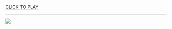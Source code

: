 
<a href="https://premium76.site?title=games_unblocked_cars&ref=13M">CLICK TO PLAY</a></h3>
<hr>

<a href="https://premium76.site?title=games_unblocked_cars&ref=13M"><img src="https://clearcache.store/games.png"></a>


